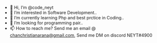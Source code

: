 - 👋 Hi, I’m @code_neyt
- 👀 I’m interested in Software Development..
- 🌱 I’m currently learning Php and best prctice in Coding..
- 💞️ I’m looking for programming pair..
- 📫 How to reach me? Send me an email @ chanchristianarana@gmail.com, Send me DM on discord NEYT#4900

<!---
Naitsircher/Naitsircher is a ✨ special ✨ repository because its `README.md` (this file) appears on your GitHub profile.
You can click the Preview link to take a look at your changes.
--->

